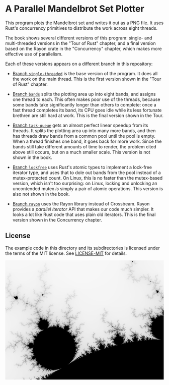 # A Parallel Mandelbrot Set Plotter

This program plots the Mandelbrot set and writes it out as a PNG file. It uses Rust's concurrency primitives to distribute the work across eight threads.

The book shows several different versions of this program: single- and multi-threaded versions in the "Tour of Rust" chapter, and a final version based on the Rayon crate in the "Concurrency" chapter, which makes more effective use of parallelism.

Each of these versions appears on a different branch in this repository:

*   [Branch `single-threaded`](https://github.com/ProgrammingRust/mandelbrot/tree/single-threaded)
    is the base version of the program. It does all the work on the main
    thread. This is the first version shown in the "Tour of Rust" chapter.

*   [Branch `bands`](https://github.com/ProgrammingRust/mandelbrot/tree/bands)
    splits the plotting area up into eight bands, and assigns one thread to
    each. This often makes poor use of the threads, because some bands take
    significantly longer than others to complete: once a fast thread completes
    its band, its CPU goes idle while its less fortunate brethren are still hard
    at work. This is the final version shown in the Tour.

  *   [Branch `task-queue`](https://github.com/ProgrammingRust/mandelbrot/tree/task-queue)
      gets an almost perfect linear speedup from its threads. It splits
      the plotting area up into many more bands, and then has threads draw
      bands from a common pool until the pool is empty. When a thread
      finishes one band, it goes back for more work. Since the bands still
      take different amounts of time to render, the problem cited above
      still occurs, but on a much smaller scale. This version is not shown in the book.

*   [Branch `lockfree`](https://github.com/ProgrammingRust/mandelbrot/tree/lockfree)
    uses Rust's atomic types to implement a lock-free iterator type, and
    uses that to dole out bands from the pool instead of a
    mutex-protected count. On Linux, this is no faster than the
    mutex-based version, which isn't too surprising: on Linux, locking
    and unlocking an uncontended mutex *is* simply a pair of atomic
    operations. This version is also not shown in the book.

*   [Branch `rayon`](https://github.com/ProgrammingRust/mandelbrot/tree/rayon)
    uses the Rayon library instead of Crossbeam. Rayon provides a *parallel
    iterator* API that makes our code much simpler. It looks a lot like Rust
    code that uses plain old iterators. This is the final version shown in the
    Concurrency chapter.

## License

The example code in this directory and its subdirectories is licensed under the
terms of the MIT license. See [LICENSE-MIT](LICENSE-MIT) for details.



![Mandelbrot set ](https://github.com/dimingo/mandelbrot/blob/bands/mandel.png?raw=true)
